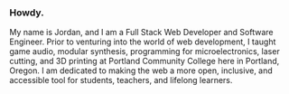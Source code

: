 ### Howdy.

My name is Jordan, and I am a Full Stack Web Developer and Software Engineer. Prior to venturing into the world of web development, I taught game audio, modular synthesis, programming for microelectronics, laser cutting, and 3D printing at Portland Community College here in Portland, Oregon. I am dedicated to making the web a more open, inclusive, and accessible tool for students, teachers, and lifelong learners.

<!--
**jlaurentpdx/jlaurentpdx** is a ✨ _special_ ✨ repository because its `README.md` (this file) appears on your GitHub profile.

Here are some ideas to get you started:

- 🔭 I’m currently working on ...
- 🌱 I’m currently learning ...
- 👯 I’m looking to collaborate on ...
- 🤔 I’m looking for help with ...
- 💬 Ask me about ...
- 📫 How to reach me: ...
- 😄 Pronouns: ...
- ⚡ Fun fact: ...
-->
